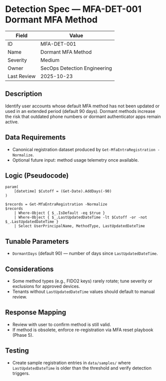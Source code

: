 # Detection Spec — MFA-DET-001 Dormant MFA Method

| Field | Value |
|-------|-------|
| ID | MFA-DET-001 |
| Name | Dormant MFA Method |
| Severity | Medium |
| Owner | SecOps Detection Engineering |
| Last Review | 2025-10-23 |

## Description
Identify user accounts whose default MFA method has not been updated or used in an extended period (default 90 days). Dormant methods increase the risk that outdated phone numbers or dormant authenticator apps remain active.

## Data Requirements
- Canonical registration dataset produced by `Get-MfaEntraRegistration -Normalize`.
- Optional future input: method usage telemetry once available.

## Logic (Pseudocode)
```
param(
    [datetime] $Cutoff = (Get-Date).AddDays(-90)
)

$records = Get-MfaEntraRegistration -Normalize
$records
    | Where-Object { $_.IsDefault -eq $true }
    | Where-Object { $_.LastUpdatedDateTime -lt $Cutoff -or -not $_.LastUpdatedDateTime }
    | Select UserPrincipalName, MethodType, LastUpdatedDateTime
```

## Tunable Parameters
- `DormantDays` (default 90) — number of days since `LastUpdatedDateTime`.

## Considerations
- Some method types (e.g., FIDO2 keys) rarely rotate; tune severity or exclusions for approved devices.
- Tenants without `LastUpdatedDateTime` values should default to manual review.

## Response Mapping
- Review with user to confirm method is still valid.
- If method is obsolete, enforce re-registration via MFA reset playbook (Phase 5).

## Testing
- Create sample registration entries in `data/samples/` where `LastUpdatedDateTime` is older than the threshold and verify detection triggers.
